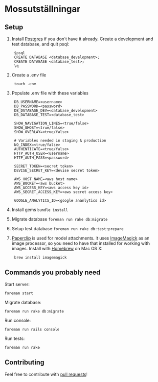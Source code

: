 # Mossutställningar

## Setup
1. Install [Postgres](http://postgresapp.com/) if you don't have it already.
Create a development and test database, and quit psql:

        $psql
        CREATE DATABASE <database_development>;
        CREATE DATABASE <database_test>;
        \q

2. Create a .env file

        touch .env

3. Populate .env file with these variables

        DB_USERNAME=<username>
        DB_PASSWORD=<password>
        DB_DATABASE_DEV=<database_development>
        DB_DATABASE_TEST=<database_test>

        SHOW_NAVIGATION_LINES=<true/false>
        SHOW_GHOST=<true/false>
        SHOW_OVERLAY=<true/false>

        # Variables needed in staging & production
        NO_INDEX=<true/false>
        AUTHENTICATE=<true/false>
        HTTP_AUTH_USER=<username>
        HTTP_AUTH_PASS=<password>

        SECRET_TOKEN=<secret token>
        DEVISE_SECRET_KEY=<devise secret token>

        AWS_HOST_NAME=<aws host name>
        AWS_BUCKET=<aws bucket>
        AWS_ACCESS_KEY=<aws access key id>
        AWS_SECRET_ACCESS_KEY=<aws secret access key>

        GOOGLE_ANALYTICS_ID=<google ananlytics id>

4. Install gems `bundle install`
5. Migrate database `foreman run rake db:migrate`
6. Setup test database `foreman run rake db:test:prepare`
7. [Paperclip](https://github.com/thoughtbot/paperclip) is used for model attachments. It uses [ImageMagick](http://www.imagemagick.org/) as an image processor, so you need to have that installed for working with images. Install with [Homebrew](http://brew.sh/) on Mac OS X:

        brew install imagemagick

## Commands you probably need
Start server:

    foreman start

Migrate database:

    foreman run rake db:migrate

Run console:

    foreman run rails console

Run tests:

    foreman run rake

## Contributing
Feel free to contribute with [pull requests](https://help.github.com/articles/using-pull-requests)!
